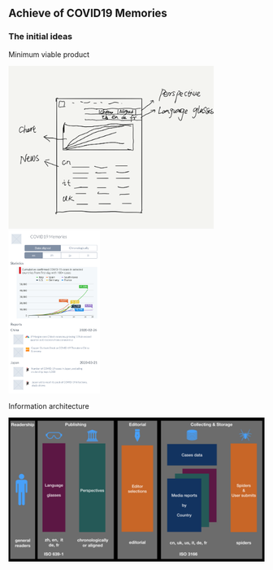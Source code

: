 ## Achieve of COVID19 Memories

### The initial ideas

Minimum viable product

<img src="https://raw.githubusercontent.com/covid2019memories/general/master/images/mvp-orig.png" height="320">
<img src="https://raw.githubusercontent.com/covid2019memories/general/master/images/mvp-iphn.png" height="320">

Information architecture

![MVP](https://raw.githubusercontent.com/covid2019memories/general/master/images/infoarch.jpeg)


